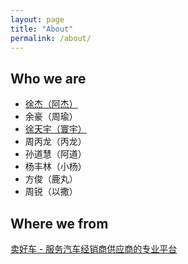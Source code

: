 ```yaml
---
layout: page
title: "About"
permalink: /about/
---
```


## Who we are

- [徐杰（阿杰）](http://mesird.com)
- 余豪（周瑜）
- [徐天宇（寰宇）](http://devhy.com)
- 周丙龙（丙龙）
- 孙道慧（阿道）
- 杨丰林（小杨）
- 方俊（鹿丸）
- 周锐（以撒）

## Where we from

[卖好车 - 服务汽车经销商供应商的专业平台](http://www.maihaoche.com)

